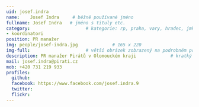 ```yaml
---
uid: josef.indra
name:    Josef Indra     # běžně používané jméno
fullname: Josef Indra   # jméno s tituly etc.
category:                     # kategorie: rp, praha, vary, hradec, jmk, senat
- koordinatori
position: PR manažer
img: people/josef-indra.jpg             # 165 x 220
img-full:                     # větší obrázek zobrazený na podrobném profilu
description: PR manažer Pirátů v Olomouckém kraji             # kratký popis, max 160 znaků
mail: josef.indra@pirati.cz
mob: +420 731 219 933
profiles:
  github:
  facebook: https://www.facebook.com/josef.indra.9
  twitter:         
  flickr: 
---
```

